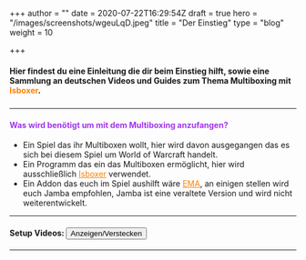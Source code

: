 +++
author = ""
date = 2020-07-22T16:29:54Z
draft = true
hero = "/images/screenshots/wgeuLqD.jpeg"
title = "Der Einstieg"
type = "blog"
weight = 10

+++
#### Hier findest du eine Einleitung die dir beim Einstieg hilft, sowie eine Sammlung an deutschen Videos und Guides zum Thema Multiboxing mit <a  style="color:#ff8000">Isboxer</a>.

##### 

***

#### <p style="color:#a335ee">Was wird benötigt um mit dem Multiboxing anzufangen?</p>

* Ein Spiel das ihr Multiboxen wollt, hier wird davon ausgegangen das es sich bei diesem Spiel um World of Warcraft handelt.
* Ein Programm das ein das Multiboxen ermöglicht, hier wird ausschließlich <a href="https://isboxer.com/" style="color:#ff8000;"><ins>Isboxer</ins></a> verwendet.
* Ein Addon das euch im Spiel aushilft wäre <a href="https://www.curseforge.com/wow/addons/ema" style="color:#ff8000;"><ins>EMA</ins></a>, an einigen stellen wird euch Jamba empfohlen, Jamba ist eine veraltete Version und wird nicht weiterentwickelt.

***

#### Setup Videos: <button title="Click to Show/Hide Content" type="button" onclick="if(document.getElementById('spoiler') .style.display=='none'){document.getElementById('spoiler') .style.display=''}else{document.getElementById('spoiler') 								.style.display='none'}">Anzeigen/Verstecken</button>

<div id="spoiler" style="display:none">
<iframe title="Seancool Setup" width="760" height="540" src="https://www.youtube.com/embed/V-3b3GyVZsM" frameborder="0" allow="accelerometer; 	autoplay; encrypted-media" allowfullscreen></iframe>

<iframe title="Termi Setup part1" width="760" height="540" src="https://www.youtube.com/embed/2V9tXIgRqZE" frameborder="0" allow="accelerometer; 		autoplay; encrypted-media" allowfullscreen></iframe>

<iframe title="Termi Setup part2" width="760" height="540" src="https://www.youtube.com/embed/w6CcpfHyg2Y" frameborder="0" allow="accelerometer; 		autoplay; encrypted-media" allowfullscreen></iframe>
</div>

***